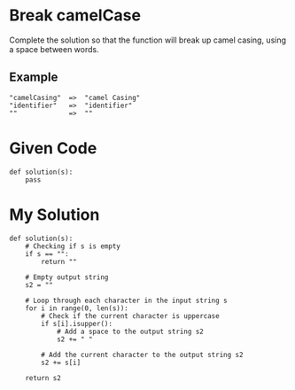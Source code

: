 # Break camelCase

Complete the solution so that the function will break up camel casing, using a space between words.

## Example
```
"camelCasing"  =>  "camel Casing"
"identifier"   =>  "identifier"
""             =>  ""
```

# Given Code

```{python}
def solution(s):
    pass
```

# My Solution

```{python}
def solution(s):
    # Checking if s is empty
    if s == "":
        return ""
    
    # Empty output string
    s2 = ""
    
    # Loop through each character in the input string s
    for i in range(0, len(s)):
        # Check if the current character is uppercase
        if s[i].isupper():
            # Add a space to the output string s2
            s2 += " "
        
        # Add the current character to the output string s2
        s2 += s[i]
            
    return s2
```
